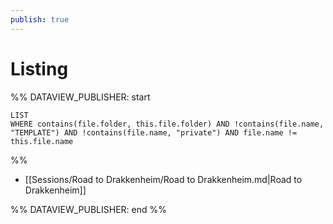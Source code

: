 ```yaml
---
publish: true
---
```


# Listing
 
%% DATAVIEW_PUBLISHER: start
```dataview  
LIST  
WHERE contains(file.folder, this.file.folder) AND !contains(file.name, "TEMPLATE") AND !contains(file.name, "private") AND file.name != this.file.name 
```
%%

- [[Sessions/Road to Drakkenheim/Road to Drakkenheim.md|Road to Drakkenheim]]

%% DATAVIEW_PUBLISHER: end %%